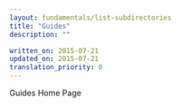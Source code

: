 ```yaml
---
layout: fundamentals/list-subdirectories
title: "Guides"
description: ""

written_on: 2015-07-21
updated_on: 2015-07-21
translation_priority: 0
---
```


Guides Home Page
